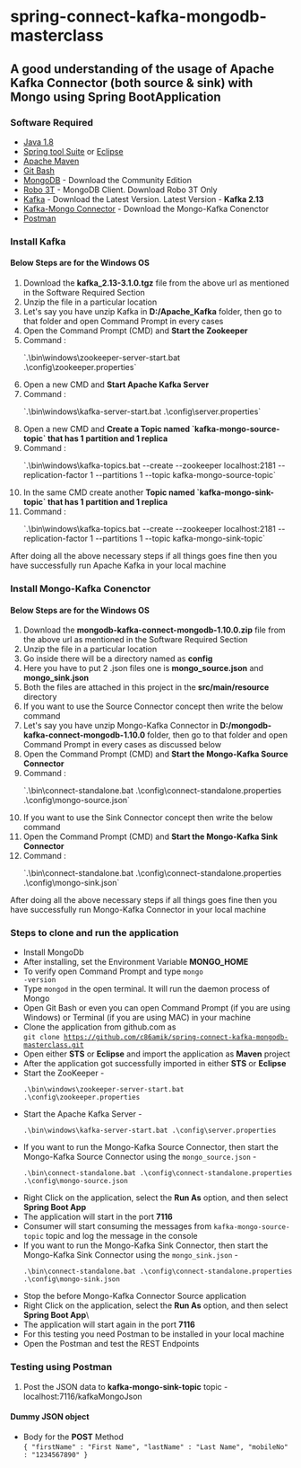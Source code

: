 # spring-connect-kafka-mongodb-masterclass

## A good understanding of the usage of Apache Kafka Connector (both source & sink) with Mongo using Spring BootApplication

### Software Required
* [Java 1.8](https://www.oracle.com/in/java/technologies/javase/javase8-archive-downloads.html)
* [Spring tool Suite](https://spring.io/tools) or [Eclipse](https://www.eclipse.org/downloads/packages/)
* [Apache Maven](https://maven.apache.org/download.cgi)
* [Git Bash](https://gramfile.com/git-bash-download/)
* [MongoDB](https://www.mongodb.com/try/download/community) - Download the Community Edition
* [Robo 3T](https://robomongo.org/download) - MongoDB Client. Download Robo 3T Only
* [Kafka](https://kafka.apache.org/downloads) - Download the Latest Version. Latest Version - <strong>Kafka 2.13</strong>
* [Kafka-Mongo Connector](https://www.mongodb.com/products/kafka-connector) - Download the Mongo-Kafka Conenctor
* [Postman](https://www.postman.com/downloads/)

### Install Kafka

#### Below Steps are for the Windows OS

<ol>
<li>Download the <strong>kafka_2.13-3.1.0.tgz</strong> file from the above url as mentioned in the Software Required Section</li>
<li>Unzip the file in a particular location</li>
<li>Let's say you have unzip Kafka in <strong>D:/Apache_Kafka</strong> folder, then go to that folder and open Command Prompt in every cases
<li>Open the Command Prompt (CMD) and <strong>Start the Zookeeper</strong></li>
<li> Command : <p>`.\bin\windows\zookeeper-server-start.bat .\config\zookeeper.properties`</p></li>
<li>Open a new CMD and <strong>Start Apache Kafka Server</strong></li>
<li>Command : <p>`.\bin\windows\kafka-server-start.bat .\config\server.properties`</p></li>
<li>Open a new CMD and <strong>Create a Topic named `kafka-mongo-source-topic` that has 1 partition and 1 replica</strong></li>
<li>Command : <p>`.\bin\windows\kafka-topics.bat --create --zookeeper localhost:2181 --replication-factor 1 --partitions 1 --topic kafka-mongo-source-topic`</p></li>
<li>In the same CMD create another <strong>Topic named `kafka-mongo-sink-topic` that has 1 partition and 1 replica</strong></li>
<li>Command : <p>`.\bin\windows\kafka-topics.bat --create --zookeeper localhost:2181 --replication-factor 1 --partitions 1 --topic kafka-mongo-sink-topic`</p></li>
</ol>
After doing all the above necessary steps if all things goes fine then you have successfully run Apache Kafka in your local machine

### Install Mongo-Kafka Conenctor

#### Below Steps are for the Windows OS

<ol>
<li>Download the <strong>mongodb-kafka-connect-mongodb-1.10.0.zip</strong> file from the above url as mentioned in the Software Required Section</li>
<li>Unzip the file in a particular location</li>
<li>Go inside there will be a directory named as <strong>config</strong></li>
<li>Here you have to put 2 .json files one is <strong>mongo_source.json</strong> and <strong>mongo_sink.json</strong></li>
<li>Both the files are attached in this project in the <strong>src/main/resource</strong> directory</li>
<li>If you want to use the Source Connector concept then write the below command</li>
<li>Let's say you have unzip Mongo-Kafka Connector in <strong>D:/mongodb-kafka-connect-mongodb-1.10.0</strong> folder, then go to that folder and open Command Prompt in every cases as discussed below</li>
<li>Open the Command Prompt (CMD) and <strong>Start the Mongo-Kafka Source Connector</strong></li>
<li>Command : <p>`.\bin\connect-standalone.bat .\config\connect-standalone.properties .\config\mongo-source.json`</p></li>
<li>If you want to use the Sink Connector concept then write the below command</li>
<li>Open the Command Prompt (CMD) and <strong>Start the Mongo-Kafka Sink Connector</strong></li>
<li>Command : <p>`.\bin\connect-standalone.bat .\config\connect-standalone.properties .\config\mongo-sink.json`</p></li>
</ol>
After doing all the above necessary steps if all things goes fine then you have successfully run Mongo-Kafka Connector in your local machine

### Steps to clone and run the application
* Install MongoDb
* After installing, set the Environment Variable <strong>MONGO_HOME</strong>
* To verify open Command Prompt and type <code>mongo -version</code>
* Type <code>mongod</code> in the open terminal. It will run the daemon process of Mongo
* Open Git Bash or even you can open Command Prompt (if you are using Windows) or Terminal (if you are using MAC) in your machine
* Clone the application from github.com as   
<code>git clone https://github.com/c86amik/spring-connect-kafka-mongodb-masterclass.git</code>
* Open either <strong>STS</strong> or <strong>Eclipse</strong> and import the application as <strong>Maven</strong> project
* After the application got successfully imported in either <strong>STS</strong> or <strong>Eclipse</strong>
* Start the ZooKeeper - <p>`.\bin\windows\zookeeper-server-start.bat .\config\zookeeper.properties`</p>
* Start the Apache Kafka Server - <p>`.\bin\windows\kafka-server-start.bat .\config\server.properties`</p>
* If you want to run the Mongo-Kafka Source Connector, then start the Mongo-Kafka Source Connector using the `mongo_source.json` - <p>`.\bin\connect-standalone.bat .\config\connect-standalone.properties .\config\mongo-source.json`</p>
* Right Click on the application, select the <strong>Run As</strong> option, and then select <strong>Spring Boot App</strong>
* The application will start in the port <strong>7116</strong>
* Consumer will start consuming the messages from `kafka-mongo-source-topic` topic and log the message in the console
* If you want to run the Mongo-Kafka Sink Connector, then start the Mongo-Kafka Sink Connector using the `mongo_sink.json` - <p>`.\bin\connect-standalone.bat .\config\connect-standalone.properties .\config\mongo-sink.json`</p>
* Stop the before Mongo-Kafka Connector Source application
* Right Click on the application, select the <strong>Run As</strong> option, and then select <strong>Spring Boot App</strong>\
* The application will start again in the port <strong>7116</strong>
* For this testing you need Postman to be installed in your local machine
* Open the Postman and test the REST Endpoints

### Testing using Postman
<ol>
<li>Post the JSON data to <strong>kafka-mongo-sink-topic</strong> topic - localhost:7116/kafkaMongoJson</li>
</ol>

#### Dummy JSON object
* Body for the <strong>POST</strong> Method   
<code>{
	"firstName" : "First Name",
	"lastName" : "Last Name",
	"mobileNo" : "1234567890"
}</code>	